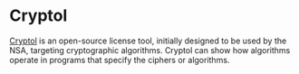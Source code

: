 # Cryptol

[Cryptol](https://www.cryptol.net/index.html) is an open-source license tool, initially designed to be used by the NSA, targeting cryptographic algorithms. Cryptol can show how algorithms operate in programs that specify the ciphers or algorithms.